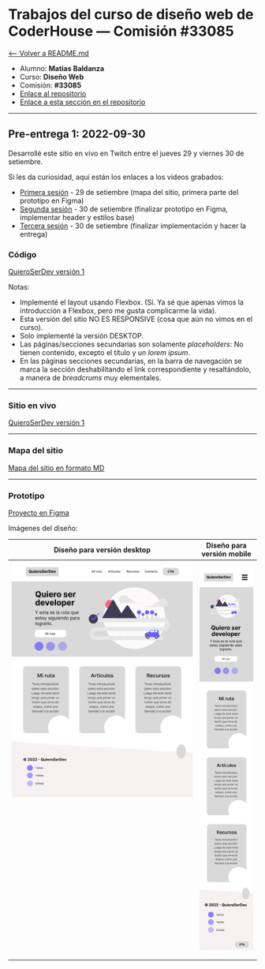 # Trabajos del curso de diseño web de CoderHouse — Comisión #33085

[<-- Volver a README.md](../README.md)

- Alumno: **Matias Baldanza**
- Curso: **Diseño Web**
- Comisión: **#33085**
- [Enlace al repositorio](https://github.com/matiasbaldanza/coderhouse-diseno-web-33085)
- [Enlace a esta sección en el repositorio](https://github.com/matiasbaldanza/coderhouse-diseno-web-33085/tree/main/QuieroSerDev-V1)

<hr>

## Pre-entrega 1: 2022-09-30

Desarrollé este sitio en vivo en Twitch entre el jueves 29 y viernes 30 de setiembre.

Si les da curiosidad, aquí están los enlaces a los videos grabados:

- [Primera sesión](https://www.twitch.tv/videos/1604455760) - 29 de setiembre (mapa del sitio, primera parte del prototipo en Figma)
- [Segunda sesión](https://www.twitch.tv/videos/1605338583) - 30 de setiembre (finalizar prototipo en Figma, implementar header y estilos base)
- [Tercera sesión](https://www.twitch.tv/videos/1605662148) - 30 de setiembre (finalizar implementación y hacer la entrega)

### Código

[QuieroSerDev versión 1](https://github.com/matiasbaldanza/coderhouse-diseno-web-33085/tree/main/QuieroSerDev-V1)

Notas:

- Implementé el layout usando Flexbox. (Sí. Ya sé que apenas vimos la introducción a Flexbox, pero me gusta complicarme la vida).
- Esta versión del sitio NO ES RESPONSIVE (cosa que aún no vimos en el curso).
- Solo implementé la versión DESKTOP.
- Las páginas/secciones secundarias son solamente _placeholders_: No tienen contenido, excepto el título y un _lorem ipsum_.
- En las páginas secciones secundarias, en la barra de navegación se marca la sección deshabilitando el link correspondiente y resaltándolo, a manera de _breadcrums_ muy elementales.

<hr>

### Sitio en vivo

[QuieroSerDev versión 1](https://matiasbaldanza.github.io/coderhouse-diseno-web-33085/QuieroSerDev-V1/export/index.html)

<hr>

### Mapa del sitio

[Mapa del sitio en formato MD](docs/sitemap.md)

<hr>

### Prototipo

[Proyecto en Figma](<https://www.figma.com/file/x3iLIj3uOTBvPVzFslg58k/QuieroSerDev-v0-(wireframe)?node-id=0%3A1>)

Imágenes del diseño:

|                                                                   Diseño para versión desktop                                                                   |                           Diseño para versión mobile                           |
| :-------------------------------------------------------------------------------------------------------------------------------------------------------------: | :----------------------------------------------------------------------------: |
| ![Diseño para versión desktop](prototype/Desktop_V1_QuieroSerDev.png "a title")<br><br><br><br><br><br><br><br><br><br><br><br><br><br><br><br><br><br><br><br> | ![Diseño para versión mobile](prototype/Mobile__V1_QuieroSerDev.png "a title") |
